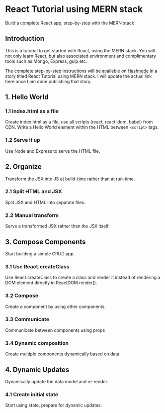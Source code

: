 # React Tutorial using MERN stack
Build a complete React app, step-by-step with the MERN stack

## Introduction
This is a tutorial to get started with React, using the MERN stack. You will
not only learn React, but also associated environment and complimentary tools
such as Mongo, Express, gulp etc.

The complete step-by-step instructions will be available on [Hashnode](https://hashnode.com)
in a story titled React Tutorial using MERN stack. I will update the actual link
here once I am done publishing that story.

## 1. Hello World

### 1.1 index.html as a file
Create index.html as a file, use all scripts (react, react-dom, babel) from CDN.
Write a Hello World element within the HTML between `<script>` tags.

### 1.2 Serve it up
Use Node and Express to serve the HTML file.

## 2. Organize
Transform the JSX into JS at build-time rather than at run-time.

### 2.1 Split HTML and JSX
Split JSX and HTML into separate files.

### 2.2 Manual transform
Serve a transformed JSX rather than the JSX itself.

## 3. Compose Components
Start building a simple CRUD app.

### 3.1 Use React.createClass
Use React.createClass to create a class and render it instead of rendering
a DOM element directly in ReactDOM.render().

### 3.2 Compose
Create a component by using other components.

### 3.3 Communicate
Communicate between components using props

### 3.4 Dynamic composition
Create multiple components dynamically based on data

## 4. Dynamic Updates
Dynamically update the data model and re-render.

### 4.1 Create initial state
Start using state, prepare for dynamic updates.
